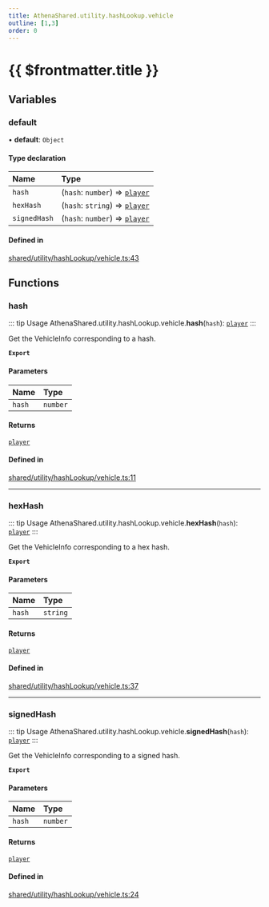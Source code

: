 ```yaml
---
title: AthenaShared.utility.hashLookup.vehicle
outline: [1,3]
order: 0
---
```


# {{ $frontmatter.title }}


## Variables

### default

• **default**: `Object`

#### Type declaration

| Name | Type |
| :------ | :------ |
| `hash` | (`hash`: `number`) => [`player`](server_config.md#player) |
| `hexHash` | (`hash`: `string`) => [`player`](server_config.md#player) |
| `signedHash` | (`hash`: `number`) => [`player`](server_config.md#player) |

#### Defined in

[shared/utility/hashLookup/vehicle.ts:43](https://github.com/Stuyk/altv-athena/blob/068488b/src/core/shared/utility/hashLookup/vehicle.ts#L43)

## Functions

### hash

::: tip Usage
AthenaShared.utility.hashLookup.vehicle.**hash**(`hash`): [`player`](server_config.md#player)
:::

Get the VehicleInfo corresponding to a hash.

**`Export`**

#### Parameters

| Name | Type |
| :------ | :------ |
| `hash` | `number` |

#### Returns

[`player`](server_config.md#player)

#### Defined in

[shared/utility/hashLookup/vehicle.ts:11](https://github.com/Stuyk/altv-athena/blob/068488b/src/core/shared/utility/hashLookup/vehicle.ts#L11)

___

### hexHash

::: tip Usage
AthenaShared.utility.hashLookup.vehicle.**hexHash**(`hash`): [`player`](server_config.md#player)
:::

Get the VehicleInfo corresponding to a hex hash.

**`Export`**

#### Parameters

| Name | Type |
| :------ | :------ |
| `hash` | `string` |

#### Returns

[`player`](server_config.md#player)

#### Defined in

[shared/utility/hashLookup/vehicle.ts:37](https://github.com/Stuyk/altv-athena/blob/068488b/src/core/shared/utility/hashLookup/vehicle.ts#L37)

___

### signedHash

::: tip Usage
AthenaShared.utility.hashLookup.vehicle.**signedHash**(`hash`): [`player`](server_config.md#player)
:::

Get the VehicleInfo corresponding to a signed hash.

**`Export`**

#### Parameters

| Name | Type |
| :------ | :------ |
| `hash` | `number` |

#### Returns

[`player`](server_config.md#player)

#### Defined in

[shared/utility/hashLookup/vehicle.ts:24](https://github.com/Stuyk/altv-athena/blob/068488b/src/core/shared/utility/hashLookup/vehicle.ts#L24)
